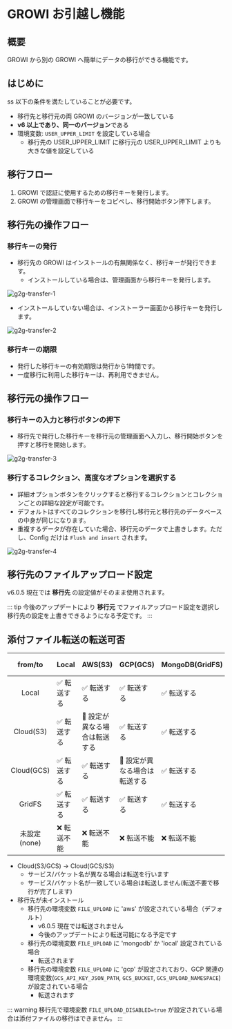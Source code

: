 # GROWI お引越し機能
<!-- markdownlint-disable MD033  -->
## 概要

GROWI から別の GROWI へ簡単にデータの移行ができる機能です。

## はじめに

ss
以下の条件を満たしていることが必要です。

- 移行先と移行元の両 GROWI のバージョンが一致している
- **v6 以上であり、同一のバージョン**である
- 環境変数: `USER_UPPER_LIMIT` を設定している場合
  - 移行先の USER_UPPER_LIMIT に移行元の USER_UPPER_LIMIT よりも大きな値を設定している

## 移行フロー

1. <Badge text="to" vertical='middle'/> GROWI で認証に使用するための移行キーを発行します。
1. <Badge text="from" vertical='middle' type="warning"/> GROWI の管理画面で移行キーをコピペし、移行開始ボタン押下します。

## <Badge text="to" vertical='middle'/>  移行先の操作フロー

### 移行キーの発行

- 移行先の GROWI はインストールの有無関係なく、移行キーが発行できます。
  - インストールしている場合は、管理画面から移行キーを発行します。

![g2g-transfer-1](/assets/images/g2g-transfer-1.png)

- インストールしていない場合は、インストーラー画面から移行キーを発行します。

![g2g-transfer-2](/assets/images/g2g-transfer-2.png)

### 移行キーの期限

- 発行した移行キーの有効期限は発行から1時間です。
- 一度移行に利用した移行キーは、再利用できません。

## <Badge text="from" vertical='middle' type="warning"/> 移行元の操作フロー

### 移行キーの入力と移行ボタンの押下

- 移行先で発行した移行キーを移行元の管理画面へ入力し、移行開始ボタンを押すと移行を開始します。

![g2g-transfer-3](/assets/images/g2g-transfer-3.png)


### 移行するコレクション、高度なオプションを選択する

- 詳細オプションボタンをクリックすると移行するコレクションとコレクションごとの詳細な設定が可能です。
- デフォルトはすべてのコレクションを移行し移行元と移行先のデータベースの中身が同じになります。
- 重複するデータが存在していた場合、移行元のデータで上書きします。ただし、Config だけは `Flush and insert` されます。

![g2g-transfer-4](/assets/images/g2g-transfer-4.png)

## 移行先のファイルアップロード設定

v6.0.5 現在では **移行先** の設定値がそのまま使用されます。

::: tip
今後のアップデートにより **移行元** でファイルアップロード設定を選択し移行先の設定を上書きできるようになる予定です。
:::

## 添付ファイル転送の転送可否

| from/to      | Local                       | AWS(S3)                                         | GCP(GCS)                                        | MongoDB(GridFS)                      | 未設定(none)                               |
| :----------: | :-------------------------- | :------------------------------------------------- | :------------------------------------------------- | :--------------------------- | :------------------------------------------ |
| Local        | :white_check_mark: 転送する | :white_check_mark: 転送する                        | :white_check_mark: 転送する                        | :white_check_mark: 転送する | :x: 転送不能  |
| Cloud(S3)    | :white_check_mark: 転送する | :triangular_flag_on_post: 設定が異なる場合は転送する  | :white_check_mark: 転送する                        | :white_check_mark: 転送する | :x: 転送不能  |
| Cloud(GCS)   | :white_check_mark: 転送する | :white_check_mark: 転送する                        | :triangular_flag_on_post: 設定が異なる場合は転送する | :white_check_mark: 転送する | :x: 転送不能  |
| GridFS       | :white_check_mark: 転送する | :white_check_mark: 転送する                        | :white_check_mark: 転送する                        | :white_check_mark: 転送する | :x: 転送不能  |
| 未設定(none)  | :x: 転送不能                | :x: 転送不能                                       | :x: 転送不能                                       | :x: 転送不能                | :x: 転送不能                               |

- Cloud(S3/GCS) -> Cloud(GCS/S3)
  - サービス/バケット名が異なる場合は転送を行います
  - サービス/バケット名が一致している場合は転送しません(転送不要で移行が完了します)
- 移行先が未インストール
  - 移行先の環境変数 `FILE_UPLOAD` に 'aws' が設定されている場合（デフォルト）
    - v6.0.5 現在では転送されません
    - 今後のアップデートにより転送可能になる予定です
  - 移行先の環境変数 `FILE_UPLOAD` に 'mongodb' か 'local' 設定されている場合
    - 転送されます
  - 移行先の環境変数 `FILE_UPLOAD` に 'gcp' が設定されており、GCP 関連の環境変数(`GCS_API_KEY_JSON_PATH`, `GCS_BUCKET`, `GCS_UPLOAD_NAMESPACE`)が設定されている場合
    - 転送されます

::: warning
移行先で環境変数 `FILE_UPLOAD_DISABLED=true` が設定されている場合は添付ファイルの移行はできません。
:::
